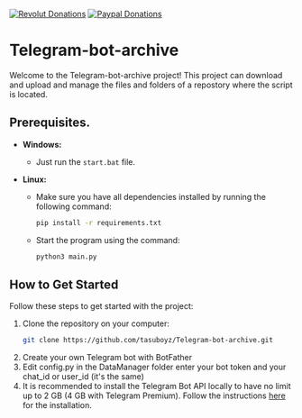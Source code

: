 <a href="https://revolut.me/tasuhi2dph"><img src="https://img.shields.io/badge/Donazioni-Revolut-blue?logo=revolut&style=for-the-badge" alt="Revolut Donations"></a>
<a href="https://www.paypal.com/qrcodes/p2pqrc/V27NRQGNKSDFJ"><img src="https://img.shields.io/badge/Donazioni-Paypal-blue?logo=paypal&style=for-the-badge" alt="Paypal Donations"></a>

# Telegram-bot-archive

Welcome to the Telegram-bot-archive project! This project can download and upload and manage the files and folders of a repostory where the script is located.

## Prerequisites.

- **Windows:**
  - Just run the `start.bat` file.

- **Linux:**
  - Make sure you have all dependencies installed by running the following command:
    ```bash
    pip install -r requirements.txt
    ```
  - Start the program using the command:
    ```bash
    python3 main.py
    ```
    
## How to Get Started

Follow these steps to get started with the project:

1. Clone the repository on your computer:
   ```bash
   git clone https://github.com/tasuboyz/Telegram-bot-archive.git

2. Create your own Telegram bot with BotFather
3. Edit config.py in the DataManager folder enter your bot token and your chat_id or user_id (it's the same)
4. It is recommended to install the Telegram Bot API locally to have no limit up to 2 GB (4 GB with Telegram Premium). Follow the instructions [here](https://tdlib.github.io/telegram-bot-api/build.html) for the installation.
